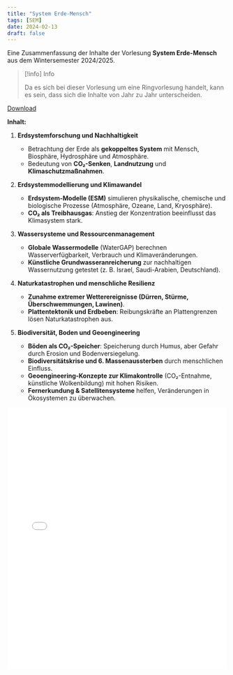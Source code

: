 ```yaml
---
title: "System Erde-Mensch"
tags: [SEM]
date: 2024-02-13
draft: false
---
```

Eine Zusammenfassung der Inhalte der Vorlesung **System Erde-Mensch** aus dem Wintersemester 2024/2025. 

> [!info] Info
> 
> Da es sich bei dieser Vorlesung um eine Ringvorlesung handelt, kann es sein, dass sich die Inhalte von Jahr zu Jahr unterscheiden.

<a href="./Elective/Ringvorlesungen/SEM/SEM_Zusammenfassung.pdf" target="_blank">Download</a>

**Inhalt:**
1. **Erdsystemforschung und Nachhaltigkeit**  
   - Betrachtung der Erde als **gekoppeltes System** mit Mensch, Biosphäre, Hydrosphäre und Atmosphäre.  
   - Bedeutung von **CO₂-Senken**, **Landnutzung** und **Klimaschutzmaßnahmen**.  

2. **Erdsystemmodellierung und Klimawandel**  
   - **Erdsystem-Modelle (ESM)** simulieren physikalische, chemische und biologische Prozesse (Atmosphäre, Ozeane, Land, Kryosphäre).  
   - **CO₂ als Treibhausgas**: Anstieg der Konzentration beeinflusst das Klimasystem stark.  

3. **Wassersysteme und Ressourcenmanagement**  
   - **Globale Wassermodelle** (WaterGAP) berechnen Wasserverfügbarkeit, Verbrauch und Klimaveränderungen.  
   - **Künstliche Grundwasseranreicherung** zur nachhaltigen Wassernutzung getestet (z. B. Israel, Saudi-Arabien, Deutschland).  

4. **Naturkatastrophen und menschliche Resilienz**  
   - **Zunahme extremer Wetterereignisse (Dürren, Stürme, Überschwemmungen, Lawinen)**.  
   - **Plattentektonik und Erdbeben**: Reibungskräfte an Plattengrenzen lösen Naturkatastrophen aus.  

5. **Biodiversität, Boden und Geoengineering**  
   - **Böden als CO₂-Speicher**: Speicherung durch Humus, aber Gefahr durch Erosion und Bodenversiegelung.  
   - **Biodiversitätskrise und 6. Massenaussterben** durch menschlichen Einfluss.  
   - **Geoengineering-Konzepte zur Klimakontrolle** (CO₂-Entnahme, künstliche Wolkenbildung) mit hohen Risiken.  
   - **Fernerkundung & Satellitensysteme** helfen, Veränderungen in Ökosystemen zu überwachen.  

<div style="text-align: center;">
    <iframe src="./Elective/Ringvorlesungen/SEM/SEM_Zusammenfassung.pdf" width="100%" height="600px" style="border: none;"></iframe>
</div>